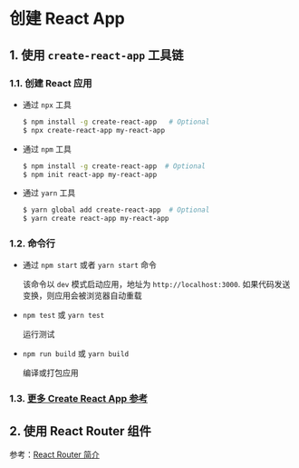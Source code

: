 # 创建 React App

## 1. 使用 `create-react-app` 工具链

### 1.1. 创建 React 应用

- 通过 `npx` 工具

  ```bash
  $ npm install -g create-react-app   # Optional
  $ npx create-react-app my-react-app
  ```

- 通过 `npm` 工具

  ```bash
  $ npm install -g create-react-app  # Optional
  $ npm init react-app my-react-app
  ``` 

- 通过 `yarn` 工具

  ```bash
  $ yarn global add create-react-app  # Optional
  $ yarn create react-app my-react-app
  ```

### 1.2. 命令行

- 通过 `npm start` 或者 `yarn start` 命令

  该命令以 `dev` 模式启动应用，地址为 `http://localhost:3000`.
  如果代码发送变换，则应用会被浏览器自动重载

- `npm test` 或 `yarn test`

  运行测试

- `npm run build` 或 `yarn build`

  编译或打包应用

### 1.3. [更多 Create React App 参考](./doc/create-react-app.md)

## 2. 使用 React Router 组件

参考：[React Router 简介](doc/react-router.md)

